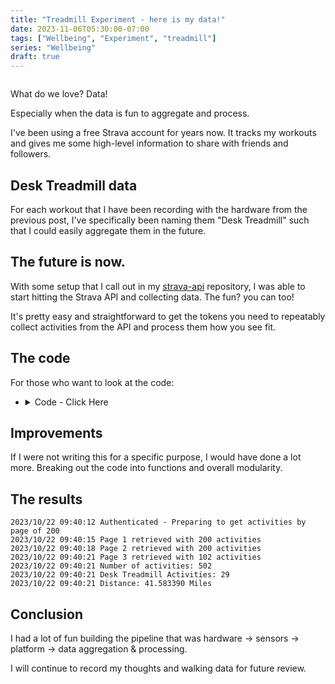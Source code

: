 ```yaml
---
title: "Treadmill Experiment - here is my data!"
date: 2023-11-06T05:30:00-07:00
tags: ["Wellbeing", "Experiment", "treadmill"]
series: "Wellbeing"
draft: true
---
```


![]()

What do we love? Data!

Especially when the data is fun to aggregate and process. 

I've been using a free Strava account for years now. It tracks my workouts and gives me some high-level information to share with friends and followers. 

## Desk Treadmill data

For each workout that I have been recording with the hardware from the previous post, I've specifically been naming them "Desk Treadmill" such that I could easily aggregate them in the future.

## The future is now.
With some setup that I call out in my [strava-api](github.com/brandtkeller/strava-api) repository, I was able to start hitting the Strava API and collecting data. The fun? you can too! 

It's pretty easy and straightforward to get the tokens you need to repeatably collect activities from the API and process them how you see fit. 

## The code

For those who want to look at the code:

- <details>
  <summary>Code - Click Here</summary>
  ```Go

    package main

    import (
      "encoding/json"
      "io"
      "log"
      "net/http"
      "strconv"
      "strings"

      "github.com/spf13/viper"
    )

    type authResponse struct {
      AccessToken  string `json:"access_token"`
      ExpiresIn    int    `json:"expires_in"`
      TokenType    string `json:"token_type"`
      RefreshToken string `json:"refresh_token"`
    }

    type activity struct {
      Id          int     `json:"id"`
      Name        string  `json:"name"`
      Description string  `json:"description"`
      Distance    float64 `json:"distance"`
      MovingTime  int     `json:"moving_time"`
      ElapsedTime int     `json:"elapsed_time"`
      Type        string  `json:"type"`
      StartDate   string  `json:"start_date"`
      StartTime   string  `json:"start_time"`
      EndDate     string  `json:"end_date"`
      EndTime     string  `json:"end_time"`
    }

    type envVars struct {
      StravaClientId     string `mapstructure:"STRAVA_CLIENT_ID"`
      StravaClientSecret string `mapstructure:"STRAVA_CLIENT_SECRET"`
      StravaRefreshToken string `mapstructure:"STRAVA_REFRESH_TOKEN"`
    }

    func main() {

      // setup logging
      logger := log.Default()

      var config envVars
      // Load environment configuration - IE my secret tokens
      viper.SetConfigName("strava")
      viper.AddConfigPath(".")
      viper.SetConfigType("env")

      viper.AutomaticEnv()

      err := viper.ReadInConfig()
      if err != nil {
        logger.Fatal(err)
      }

      if err := viper.Unmarshal(&config); err != nil {
        logger.Fatal(err)
      }

      // Create HTTP Client
      client := http.Client{}

      authUrl := "https://www.strava.com/oauth/token"
      activitesUrl := "https://www.strava.com/api/v3/athlete/activities"

      // Authenticate to get access token
      req, err := http.NewRequest("POST", authUrl, strings.NewReader("client_id=115159&client_secret=6e0451fb8dcfb7b4de3a16f56ffab22eb01df0cf&grant_type=refresh_token&refresh_token=d705e4806714d9a00f4a9a33aaeed4550b9fb252&f=json"))
      if err != nil {
        //Handle Error
        logger.Fatal(err)
      }

      q := req.URL.Query()
      q.Add("client_id", config.StravaClientId)
      q.Add("client_secret", config.StravaClientSecret)
      q.Add("refresh_token", config.StravaRefreshToken)
      q.Add("grant_type", "refresh_token")
      q.Add("f", "json")
      req.URL.RawQuery = q.Encode()

      res, err := client.Do(req)
      if err != nil {
        //Handle Error
        logger.Fatal(err)
      }

      body, readErr := io.ReadAll(res.Body)
      if readErr != nil {
        logger.Fatal(readErr)
      }

      // Unmarshall json response to struct
      var result authResponse
      if err := json.Unmarshal(body, &result); err != nil { // Parse []byte to go struct pointer
        logger.Println("Can not unmarshal JSON")
      }

      logger.Println("Authenticated - Preparing to get activities by page of 200")

      // Create a slice of activities to hold all activities
      activities := make([]activity, 0)
      page := 1

      for {
        // Create a placeholder slice of activities for each page of results (200 max)
        pageActivities := make([]activity, 0)
        req, err = http.NewRequest("GET", activitesUrl, nil)
        if err != nil {
          //Handle Error
          logger.Fatal(err)
        }
        q := req.URL.Query()
        q.Add("per_page", "200")
        q.Add("page", strconv.Itoa(page))
        req.URL.RawQuery = q.Encode()

        req.Header = http.Header{
          "Authorization": []string{"Bearer " + result.AccessToken},
        }

        res, err = client.Do(req)
        if err != nil {
          //Handle Error
          logger.Fatal(err)
        }

        body, readErr = io.ReadAll(res.Body)
        if readErr != nil {
          logger.Fatal(readErr)
        }

        if err := json.Unmarshal(body, &pageActivities); err != nil { // Parse []byte to go struct pointer
          logger.Fatal(err)
        }

        if len(pageActivities) == 200 {
          // if we get a total of 200 activities, there may be 
          logger.Printf("Page %d retrieved with %d activities\n", page, len(pageActivities))
          page++
          activities = append(activities, pageActivities...)
        } else {
          logger.Printf("Page %d retrieved with %d activities\n", page, len(pageActivities))
          activities = append(activities, pageActivities...)
          break
        }
      }

      // Log total number of activities
      logger.Printf("Number of activities: %d\n", len(activities))

      var deskCount int
      var distance float64

      for _, activity := range activities {
        if strings.ToLower(activity.Name) == "desk treadmill" {
          distance += activity.Distance
          deskCount++
        }
      }

      // Log number of desk treadmill activities
      logger.Printf("Desk Treadmill Activities: %d\n", deskCount)
      // Log number of miles after converting meters to miles
      logger.Printf("Distance: %f Miles\n", distance*0.000621371)

    }

  ```
</details>

## Improvements

If I were not writing this for a specific purpose, I would have done a lot more. Breaking out the code into functions and overall modularity.

## The results

```
2023/10/22 09:40:12 Authenticated - Preparing to get activities by page of 200
2023/10/22 09:40:15 Page 1 retrieved with 200 activities
2023/10/22 09:40:18 Page 2 retrieved with 200 activities
2023/10/22 09:40:21 Page 3 retrieved with 102 activities
2023/10/22 09:40:21 Number of activities: 502
2023/10/22 09:40:21 Desk Treadmill Activities: 29
2023/10/22 09:40:21 Distance: 41.583390 Miles
```

## Conclusion

I had a lot of fun building the pipeline that was hardware -> sensors -> platform -> data aggregation & processing.

I will continue to record my thoughts and walking data for future review. 



